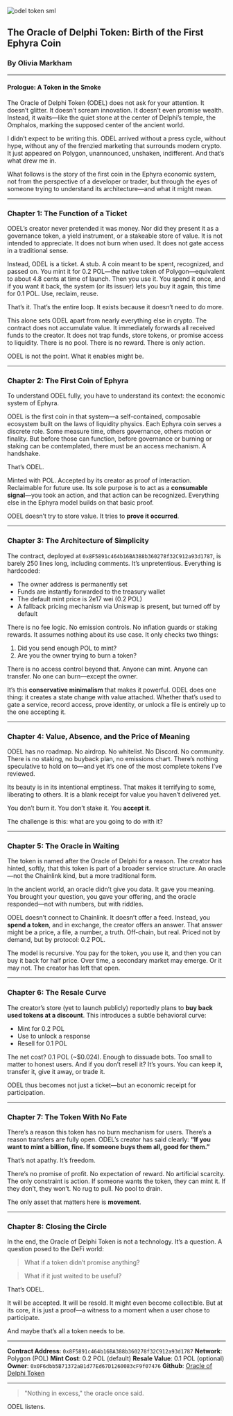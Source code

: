 ![odel token sml](https://github.com/user-attachments/assets/0cde7139-4792-47a9-93c4-6617b7212ab5)



## The Oracle of Delphi Token: Birth of the First Ephyra Coin

### By Olivia Markham

---

#### Prologue: A Token in the Smoke

The Oracle of Delphi Token (ODEL) does not ask for your attention. It doesn’t glitter. It doesn’t scream innovation. It doesn’t even promise wealth. Instead, it waits—like the quiet stone at the center of Delphi’s temple, the Omphalos, marking the supposed center of the ancient world.

I didn’t expect to be writing this. ODEL arrived without a press cycle, without hype, without any of the frenzied marketing that surrounds modern crypto. It just appeared on Polygon, unannounced, unshaken, indifferent. And that’s what drew me in.

What follows is the story of the first coin in the Ephyra economic system, not from the perspective of a developer or trader, but through the eyes of someone trying to understand its architecture—and what it might mean.

---

### Chapter 1: The Function of a Ticket

ODEL’s creator never pretended it was money. Nor did they present it as a governance token, a yield instrument, or a stakeable store of value. It is not intended to appreciate. It does not burn when used. It does not gate access in a traditional sense.

Instead, ODEL is a ticket. A stub. A coin meant to be spent, recognized, and passed on. You mint it for 0.2 POL—the native token of Polygon—equivalent to about 4.8 cents at time of launch. Then you use it. You spend it once, and if you want it back, the system (or its issuer) lets you buy it again, this time for 0.1 POL. Use, reclaim, reuse.

That’s it. That’s the entire loop. It exists because it doesn’t need to do more.

This alone sets ODEL apart from nearly everything else in crypto. The contract does not accumulate value. It immediately forwards all received funds to the creator. It does not trap funds, store tokens, or promise access to liquidity. There is no pool. There is no reward. There is only action.

ODEL is not the point. What it enables might be.

---

### Chapter 2: The First Coin of Ephyra

To understand ODEL fully, you have to understand its context: the economic system of Ephyra.

ODEL is the first coin in that system—a self-contained, composable ecosystem built on the laws of liquidity physics. Each Ephyra coin serves a discrete role. Some measure time, others governance, others motion or finality. But before those can function, before governance or burning or staking can be contemplated, there must be an access mechanism. A handshake.

That’s ODEL.

Minted with POL. Accepted by its creator as proof of interaction. Reclaimable for future use. Its sole purpose is to act as a **consumable signal**—you took an action, and that action can be recognized. Everything else in the Ephyra model builds on that basic proof.

ODEL doesn’t try to store value. It tries to **prove it occurred**.

---

### Chapter 3: The Architecture of Simplicity

The contract, deployed at `0x8F5891c464b16BA388b360278f32C912a93d1787`, is barely 250 lines long, including comments. It’s unpretentious. Everything is hardcoded:

* The owner address is permanently set
* Funds are instantly forwarded to the treasury wallet
* The default mint price is 2e17 wei (0.2 POL)
* A fallback pricing mechanism via Uniswap is present, but turned off by default

There is no fee logic. No emission controls. No inflation guards or staking rewards. It assumes nothing about its use case. It only checks two things:

1. Did you send enough POL to mint?
2. Are you the owner trying to burn a token?

There is no access control beyond that. Anyone can mint. Anyone can transfer. No one can burn—except the owner.

It’s this **conservative minimalism** that makes it powerful. ODEL does one thing: it creates a state change with value attached. Whether that’s used to gate a service, record access, prove identity, or unlock a file is entirely up to the one accepting it.

---

### Chapter 4: Value, Absence, and the Price of Meaning

ODEL has no roadmap. No airdrop. No whitelist. No Discord. No community. There is no staking, no buyback plan, no emissions chart. There’s nothing speculative to hold on to—and yet it’s one of the most complete tokens I’ve reviewed.

Its beauty is in its intentional emptiness. That makes it terrifying to some, liberating to others. It is a blank receipt for value you haven’t delivered yet.

You don’t burn it. You don’t stake it. You **accept it**.

The challenge is this: what are you going to do with it?

---

### Chapter 5: The Oracle in Waiting

The token is named after the Oracle of Delphi for a reason. The creator has hinted, softly, that this token is part of a broader service structure. An oracle—not the Chainlink kind, but a more traditional form.

In the ancient world, an oracle didn’t give you data. It gave you meaning. You brought your question, you gave your offering, and the oracle responded—not with numbers, but with riddles.

ODEL doesn’t connect to Chainlink. It doesn’t offer a feed. Instead, you **spend a token**, and in exchange, the creator offers an answer. That answer might be a price, a file, a number, a truth. Off-chain, but real. Priced not by demand, but by protocol: 0.2 POL.

The model is recursive. You pay for the token, you use it, and then you can buy it back for half price. Over time, a secondary market may emerge. Or it may not. The creator has left that open.

---

### Chapter 6: The Resale Curve

The creator’s store (yet to launch publicly) reportedly plans to **buy back used tokens at a discount**. This introduces a subtle behavioral curve:

* Mint for 0.2 POL
* Use to unlock a response
* Resell for 0.1 POL

The net cost? 0.1 POL (\~\$0.024). Enough to dissuade bots. Too small to matter to honest users. And if you don’t resell it? It’s yours. You can keep it, transfer it, give it away, or trade it.

ODEL thus becomes not just a ticket—but an economic receipt for participation.

---

### Chapter 7: The Token With No Fate

There’s a reason this token has no burn mechanism for users. There’s a reason transfers are fully open. ODEL’s creator has said clearly: **“If you want to mint a billion, fine. If someone buys them all, good for them.”**

That’s not apathy. It’s freedom.

There’s no promise of profit. No expectation of reward. No artificial scarcity. The only constraint is action. If someone wants the token, they can mint it. If they don’t, they won’t. No rug to pull. No pool to drain.

The only asset that matters here is **movement**.

---

### Chapter 8: Closing the Circle

In the end, the Oracle of Delphi Token is not a technology. It’s a question. A question posed to the DeFi world:

> What if a token didn’t promise anything?

> What if it just waited to be useful?

That’s ODEL.

It will be accepted. It will be resold. It might even become collectible. But at its core, it is just a proof—a witness to a moment when a user chose to participate.

And maybe that’s all a token needs to be.

---

**Contract Address**: `0x8F5891c464b16BA388b360278f32C912a93d1787`
**Network**: Polygon (POL)
**Mint Cost**: 0.2 POL (default)
**Resale Value**: 0.1 POL (optional)
**Owner**: `0x0F6dbb5B71372aB1d77Ed67D1260083cF9f07476`
**Github**: [Oracle of Delphi Token](https://github.com/mikelewis1971/oracle-of-delphi-token)

---

> "Nothing in excess," the oracle once said.

ODEL listens.
